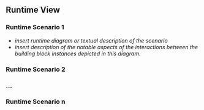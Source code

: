 ## Runtime View

### Runtime Scenario 1

- _insert runtime diagram or textual description of the scenario_
- _insert description of the notable aspects of the interactions between the
  building block instances depicted in this diagram._

### Runtime Scenario 2

### ...

### Runtime Scenario n
